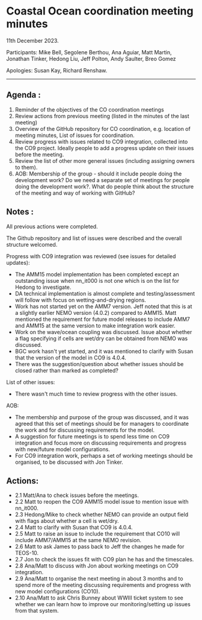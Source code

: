 # Coastal Ocean coordination meeting minutes

11th December 2023.

Participants: Mike Bell, Segolene Berthou, Ana Aguiar, Matt Martin, Jonathan Tinker, Hedong Liu, Jeff Polton, Andy Saulter, Breo Gomez

Apologies: Susan Kay, Richard Renshaw.

----------

## Agenda :
1. Reminder of the objectives of the CO coordination meetings
1.	Review actions from previous meeting (listed in the minutes of the last meeting)
1.	Overview of the GitHub repository for CO coordination, e.g. location of meeting minutes, List of issues for coordination.
1.	Review progress with issues related to CO9 integration, collected into the CO9 project. Ideally people to add a progress update on their issues before the meeting.
1.	Review the list of other more general issues (including assigning owners to them).
1.	AOB: Membership of the group - should it include people doing the development work? Do we need a separate set of meetings for people doing the development work?. What do people think about the structure of the meeting and way of working with GitHub?


## Notes :

All previous actions were completed.

The Github repository and list of issues were described and the overall structure welcomed.

Progress with CO9 integration was reviewed (see issues for detailed updates):
- The AMM15 model implementation has been completed except an outstanding issue when nn_it000 is not one which is on the list for Hedong to investigate.
- DA technical implementation is almost complete and testing/assessment will follow with focus on wetting-and-drying regions.
- Work has not started yet on the AMM7 version. Jeff noted that this is at a slightly earlier NEMO version (4.0.2) compared to AMM15. Matt mentioned the requirement for future model releases to include AMM7 and AMM15 at the same version to make integration work easier.
- Work on the wave/ocean coupling was discussed. Issue about whether a flag specifying if cells are wet/dry can be obtained from NEMO was discussed.
- BGC work hasn't yet started, and it was mentioned to clarify with Susan that the version of the model in CO9 is 4.0.4.
- There was the suggestion/question about whether issues should be closed rather than marked as completed?

List of other issues:
- There wasn't much time to review progress with the other issues.

AOB:
- The membership and purpose of the group was discussed, and it was agreed that this set of meetings should be for managers to coordinate the work and for discussing requirements for the model.
- A suggestion for future meetings is to spend less time on CO9 integration and focus more on discussing requirements and progress with new/future model configurations.
- For CO9 integration work, perhaps a set of working meetings should be organised, to be discussed with Jon Tinker.


## Actions:
   - 2.1 Matt/Ana to check issues before the meetings.
   - 2.2 Matt to reopen the CO9 AMM15 model issue to mention issue with nn_it000.
   - 2.3 Hedong/Mike to check whether NEMO can provide an output field with flags about whether a cell is wet/dry.
   - 2.4 Matt to clarify with Susan that CO9 is 4.0.4.
   - 2.5 Matt to raise an issue to include the requirement that CO10 will include AMM7/AMM15 at the same NEMO revision.
   - 2.6 Matt to ask James to pass back to Jeff the changes he made for TEOS-10.
   - 2.7 Jon to check the issues fit with CO9 plan he has and the timescales.
   - 2.8 Ana/Matt to discuss with Jon about working meetings on CO9 integration.
   - 2.9 Ana/Matt to organise the next meeting in about 3 months and to spend more of the meeting discussing requirements and progress with new model configurations (CO10).
   - 2.10 Ana/Matt to ask Chris Bunney about WWIII ticket system to see whether we can learn how to improve our monitoring/setting up issues from that system.